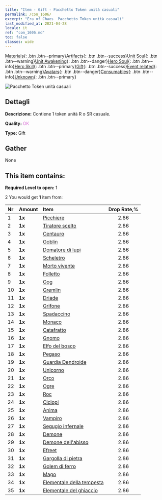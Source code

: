 ```yaml
---
title: "Item - Gift - Pacchetto Token unità casuali"
permalink: /con_1606/
excerpt: "Era of Chaos  Pacchetto Token unità casuali"
last_modified_at: 2021-04-28
locale: it
ref: "con_1606.md"
toc: false
classes: wide
---
```

 [Materials](/ItemsIT/){: .btn .btn--primary}[Artifacts](/ItemsIT/Artifacts/){: .btn .btn--success}[Unit Soul](/ItemsIT/UnitSoul/){: .btn .btn--warning}[Unit Awakening](/ItemsIT/UnitAwakening/){: .btn .btn--danger}[Hero Soul](/ItemsIT/HeroSoul/){: .btn .btn--info}[Hero Skill](/ItemsIT/HeroSkill/){: .btn .btn--primary}[Gift](/ItemsIT/Gift/){: .btn .btn--success}[Event related](/ItemsIT/Events/){: .btn .btn--warning}[Avatars](/ItemsIT/Avatars/){: .btn .btn--danger}[Consumables](/ItemsIT/Consumables/){: .btn .btn--info}[Unknown](/ItemsIT/Unknown/){: .btn .btn--primary}

 ![Pacchetto Token unità casuali](/images/t/i_907222.png)

## Dettagli
 **Descrizione:** Contiene 1 token unità R o SR casuale.

 **Quality:** <span style="color: #DA70D6">OK</span>

 **Type:** Gift

## Gather

  None

## This item contains:

 **Required Level to open:** 1

 2 You would get **1** item  from:

  | Nr | Amount |     Item    | Drop Rate,% |
  |:---|:-------|:------------|:---------:|
  | 1 |  **1x** | [Picchiere](/ItemsIT/unt_190/) | 2.86 | 
  | 2 |  **1x** | [Tiratore scelto](/ItemsIT/unt_191/) | 2.86 | 
  | 3 |  **1x** | [Centauro](/ItemsIT/unt_199/) | 2.86 | 
  | 4 |  **1x** | [Goblin](/ItemsIT/unt_217/) | 2.86 | 
  | 5 |  **1x** | [Domatore di lupi](/ItemsIT/unt_218/) | 2.86 | 
  | 6 |  **1x** | [Scheletro](/ItemsIT/unt_208/) | 2.86 | 
  | 7 |  **1x** | [Morto vivente](/ItemsIT/unt_209/) | 2.86 | 
  | 8 |  **1x** | [Folletto](/ItemsIT/unt_226/) | 2.86 | 
  | 9 |  **1x** | [Gog](/ItemsIT/unt_227/) | 2.86 | 
  | 10 |  **1x** | [Gremlin](/ItemsIT/unt_235/) | 2.86 | 
  | 11 |  **1x** | [Driade](/ItemsIT/unt_262/) | 2.86 | 
  | 12 |  **1x** | [Grifone](/ItemsIT/unt_192/) | 2.86 | 
  | 13 |  **1x** | [Spadaccino](/ItemsIT/unt_193/) | 2.86 | 
  | 14 |  **1x** | [Monaco](/ItemsIT/unt_194/) | 2.86 | 
  | 15 |  **1x** | [Catafratto](/ItemsIT/unt_195/) | 2.86 | 
  | 16 |  **1x** | [Gnomo](/ItemsIT/unt_200/) | 2.86 | 
  | 17 |  **1x** | [Elfo del bosco](/ItemsIT/unt_201/) | 2.86 | 
  | 18 |  **1x** | [Pegaso](/ItemsIT/unt_202/) | 2.86 | 
  | 19 |  **1x** | [Guardia Dendroide](/ItemsIT/unt_203/) | 2.86 | 
  | 20 |  **1x** | [Unicorno](/ItemsIT/unt_204/) | 2.86 | 
  | 21 |  **1x** | [Orco](/ItemsIT/unt_219/) | 2.86 | 
  | 22 |  **1x** | [Ogre](/ItemsIT/unt_220/) | 2.86 | 
  | 23 |  **1x** | [Roc](/ItemsIT/unt_221/) | 2.86 | 
  | 24 |  **1x** | [Ciclopi](/ItemsIT/unt_222/) | 2.86 | 
  | 25 |  **1x** | [Anima](/ItemsIT/unt_210/) | 2.86 | 
  | 26 |  **1x** | [Vampiro](/ItemsIT/unt_211/) | 2.86 | 
  | 27 |  **1x** | [Segugio infernale](/ItemsIT/unt_228/) | 2.86 | 
  | 28 |  **1x** | [Demone](/ItemsIT/unt_229/) | 2.86 | 
  | 29 |  **1x** | [Demone dell'abisso](/ItemsIT/unt_230/) | 2.86 | 
  | 30 |  **1x** | [Efreet](/ItemsIT/unt_231/) | 2.86 | 
  | 31 |  **1x** | [Gargolla di pietra](/ItemsIT/unt_236/) | 2.86 | 
  | 32 |  **1x** | [Golem di ferro](/ItemsIT/unt_237/) | 2.86 | 
  | 33 |  **1x** | [Mago](/ItemsIT/unt_238/) | 2.86 | 
  | 34 |  **1x** | [Elementale della tempesta](/ItemsIT/unt_263/) | 2.86 | 
  | 35 |  **1x** | [Elementale del ghiaccio](/ItemsIT/unt_264/) | 2.86 | 
